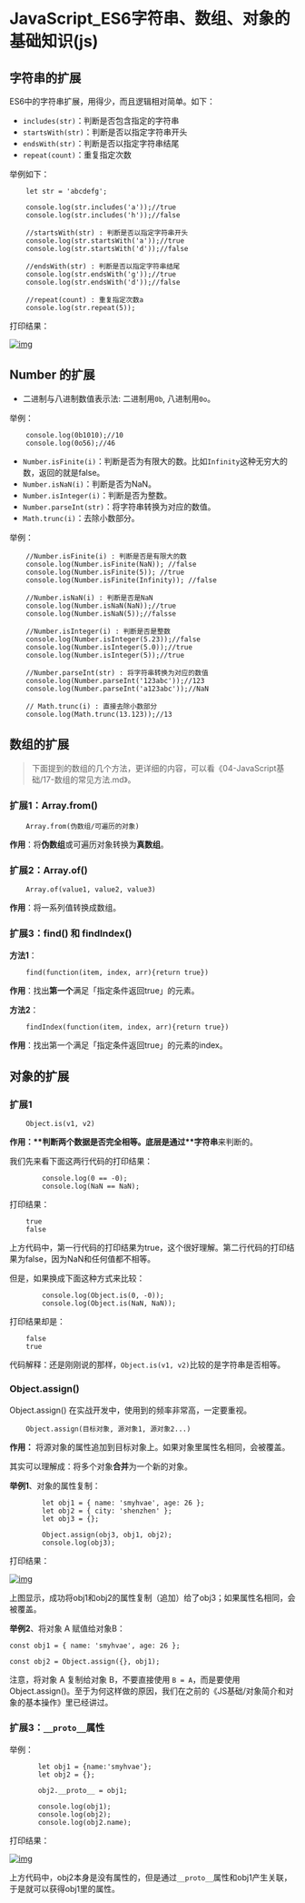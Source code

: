 # JavaScript_ES6字符串、数组、对象的基础知识(js)

## 字符串的扩展

ES6中的字符串扩展，用得少，而且逻辑相对简单。如下：

- `includes(str)`：判断是否包含指定的字符串
- `startsWith(str)`：判断是否以指定字符串开头
- `endsWith(str)`：判断是否以指定字符串结尾
- `repeat(count)`：重复指定次数

举例如下：

```
    let str = 'abcdefg';

    console.log(str.includes('a'));//true
    console.log(str.includes('h'));//false

    //startsWith(str) : 判断是否以指定字符串开头
    console.log(str.startsWith('a'));//true
    console.log(str.startsWith('d'));//false

    //endsWith(str) : 判断是否以指定字符串结尾
    console.log(str.endsWith('g'));//true
    console.log(str.endsWith('d'));//false

    //repeat(count) : 重复指定次数a
    console.log(str.repeat(5));
```

打印结果：

[![img](https://camo.githubusercontent.com/a7cd26d7463a838c84796726a28dcf379f2f2494/687474703a2f2f696d672e736d79687661652e636f6d2f32303138303430325f313035302e706e67)](https://camo.githubusercontent.com/a7cd26d7463a838c84796726a28dcf379f2f2494/687474703a2f2f696d672e736d79687661652e636f6d2f32303138303430325f313035302e706e67)

## Number 的扩展

- 二进制与八进制数值表示法: 二进制用`0b`, 八进制用`0o`。

举例：

```
    console.log(0b1010);//10
    console.log(0o56);//46
```

- `Number.isFinite(i)`：判断是否为有限大的数。比如`Infinity`这种无穷大的数，返回的就是false。
- `Number.isNaN(i)`：判断是否为NaN。
- `Number.isInteger(i)`：判断是否为整数。
- `Number.parseInt(str)`：将字符串转换为对应的数值。
- `Math.trunc(i)`：去除小数部分。

举例：

```
    //Number.isFinite(i) : 判断是否是有限大的数
    console.log(Number.isFinite(NaN)); //false
    console.log(Number.isFinite(5)); //true
    console.log(Number.isFinite(Infinity)); //false

    //Number.isNaN(i) : 判断是否是NaN
    console.log(Number.isNaN(NaN));//true
    console.log(Number.isNaN(5));//falsse

    //Number.isInteger(i) : 判断是否是整数
    console.log(Number.isInteger(5.23));//false
    console.log(Number.isInteger(5.0));//true
    console.log(Number.isInteger(5));//true

    //Number.parseInt(str) : 将字符串转换为对应的数值
    console.log(Number.parseInt('123abc'));//123
    console.log(Number.parseInt('a123abc'));//NaN

    // Math.trunc(i) : 直接去除小数部分
    console.log(Math.trunc(13.123));//13
```

## 数组的扩展

> 下面提到的数组的几个方法，更详细的内容，可以看《04-JavaScript基础/17-数组的常见方法.md》。

### 扩展1：Array.from()

```
	Array.from(伪数组/可遍历的对象)
```

**作用**：将**伪数组**或可遍历对象转换为**真数组**。

### 扩展2：Array.of()

```
	Array.of(value1, value2, value3)
```

**作用**：将一系列值转换成数组。

### 扩展3：find() 和 findIndex()

**方法1**：

```
	find(function(item, index, arr){return true})
```

**作用**：找出**第一个**满足「指定条件返回true」的元素。

**方法2**：

```
	findIndex(function(item, index, arr){return true})
```

**作用**：找出第一个满足「指定条件返回true」的元素的index。

## 对象的扩展

### 扩展1

```
	Object.is(v1, v2)
```

**作用：\**判断两个数据是否完全相等。底层是通过\**字符串**来判断的。

我们先来看下面这两行代码的打印结果：

```
        console.log(0 == -0);
        console.log(NaN == NaN);
```

打印结果：

```
	true
	false
```

上方代码中，第一行代码的打印结果为true，这个很好理解。第二行代码的打印结果为false，因为NaN和任何值都不相等。

但是，如果换成下面这种方式来比较：

```
        console.log(Object.is(0, -0));
        console.log(Object.is(NaN, NaN));
```

打印结果却是：

```
	false
	true
```

代码解释：还是刚刚说的那样，`Object.is(v1, v2)`比较的是字符串是否相等。

### Object.assign()

Object.assign() 在实战开发中，使用到的频率非常高，一定要重视。

```
	Object.assign(目标对象, 源对象1, 源对象2...)
```

**作用：** 将源对象的属性追加到目标对象上。如果对象里属性名相同，会被覆盖。

其实可以理解成：将多个对象**合并**为一个新的对象。

**举例1**、对象的属性复制：

```
        let obj1 = { name: 'smyhvae', age: 26 };
        let obj2 = { city: 'shenzhen' };
        let obj3 = {};

        Object.assign(obj3, obj1, obj2);
        console.log(obj3);
```

打印结果：

[![img](https://camo.githubusercontent.com/255f58b3801325cfae5977e9673b3a05c05b9c3d/687474703a2f2f696d672e736d79687661652e636f6d2f32303138303430345f323234302e706e67)](https://camo.githubusercontent.com/255f58b3801325cfae5977e9673b3a05c05b9c3d/687474703a2f2f696d672e736d79687661652e636f6d2f32303138303430345f323234302e706e67)

上图显示，成功将obj1和obj2的属性复制（追加）给了obj3；如果属性名相同，会被覆盖。

**举例2**、将对象 A 赋值给对象B：

```
const obj1 = { name: 'smyhvae', age: 26 };

const obj2 = Object.assign({}, obj1);
```

注意，将对象 A 复制给对象 B，不要直接使用 `B = A`，而是要使用 Object.assign()。至于为何这样做的原因，我们在之前的《JS基础/对象简介和对象的基本操作》里已经讲过。

### 扩展3：`__proto__`属性

举例：

```
       let obj1 = {name:'smyhvae'};
       let obj2 = {};

       obj2.__proto__ = obj1;

       console.log(obj1);
       console.log(obj2);
       console.log(obj2.name);
```

打印结果：

[![img](https://camo.githubusercontent.com/403b5cc49c18b988156519a3c3785900a184758b/687474703a2f2f696d672e736d79687661652e636f6d2f32303138303430345f323235312e706e67)](https://camo.githubusercontent.com/403b5cc49c18b988156519a3c3785900a184758b/687474703a2f2f696d672e736d79687661652e636f6d2f32303138303430345f323235312e706e67)

上方代码中，obj2本身是没有属性的，但是通过`__proto__`属性和obj1产生关联，于是就可以获得obj1里的属性。
